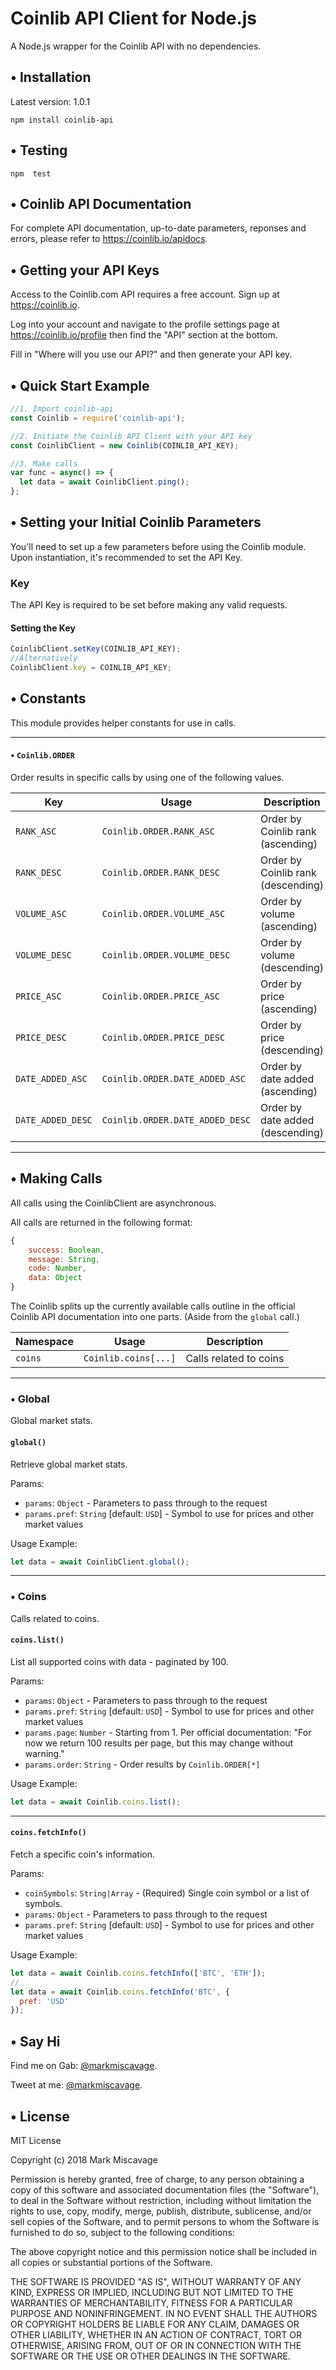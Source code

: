 # Coinlib API Client for Node.js

A Node.js wrapper for the Coinlib API with no dependencies.

## • Installation

Latest version: 1.0.1

`npm install coinlib-api`

## • Testing

`npm  test`

## • Coinlib API Documentation

For complete API documentation, up-to-date parameters, reponses and errors, please refer to https://coinlib.io/apidocs.

## • Getting your API Keys

Access to the Coinlib.com API requires a free account. Sign up at https://coinlib.io.

Log into your account and navigate to the profile settings page at https://coinlib.io/profile then find the "API" section at the bottom.

Fill in "Where will you use our API?" and then generate your API key.

## • Quick Start Example

```javascript
//1. Import coinlib-api
const Coinlib = require('coinlib-api');

//2. Initiate the Coinlib API Client with your API key
const CoinlibClient = new Coinlib(COINLIB_API_KEY);

//3. Make calls
var func = async() => {
  let data = await CoinlibClient.ping();
};
```

## • Setting your Initial Coinlib Parameters

You'll need to set up a few parameters before using the Coinlib module.
Upon instantiation, it's recommended to set the API Key.

### Key
The API Key is required to be set before making any valid requests.


#### Setting the Key
```javascript
CoinlibClient.setKey(COINLIB_API_KEY);
//Alternatively
CoinlibClient.key = COINLIB_API_KEY;
```

## • Constants

This module provides helper constants for use in calls.

___
#### • `Coinlib.ORDER`
Order results in specific calls by using one of the following values.

| Key | Usage | Description |
| --- | --- | --- |
`RANK_ASC` | `Coinlib.ORDER.RANK_ASC` | Order by Coinlib rank (ascending)
`RANK_DESC` | `Coinlib.ORDER.RANK_DESC` | Order by Coinlib rank (descending)
`VOLUME_ASC` | `Coinlib.ORDER.VOLUME_ASC` | Order by volume (ascending)
`VOLUME_DESC` | `Coinlib.ORDER.VOLUME_DESC` | Order by volume (descending)
`PRICE_ASC` | `Coinlib.ORDER.PRICE_ASC` | Order by price (ascending)
`PRICE_DESC` | `Coinlib.ORDER.PRICE_DESC` | Order by price (descending)
`DATE_ADDED_ASC` | `Coinlib.ORDER.DATE_ADDED_ASC` | Order by date added (ascending)
`DATE_ADDED_DESC` | `Coinlib.ORDER.DATE_ADDED_DESC` | Order by date added (descending)


___
## • Making Calls
All calls using the CoinlibClient are asynchronous.

All calls are returned in the following format:
```javascript
{
    success: Boolean,
    message: String,
    code: Number,
    data: Object
}
```

The Coinlib splits up the currently available calls outline in the official Coinlib API documentation into one parts. (Aside from the `global` call.)

| Namespace | Usage | Description |
| --- | --- | --- |
`coins` | `Coinlib.coins[...]` | Calls related to coins

___
### • Global
Global market stats.

#### `global()`
Retrieve global market stats.

Params:

- `params`: `Object` - Parameters to pass through to the request
- `params.pref`: `String` [default: `USD`] - Symbol to use for prices and other market values

Usage Example:
```javascript
let data = await CoinlibClient.global();
```

___
### • Coins
Calls related to coins.


#### `coins.list()`
List all supported coins with data - paginated by 100.

Params:

- `params`: `Object` - Parameters to pass through to the request
- `params.pref`: `String` [default: `USD`] - Symbol to use for prices and other market values
- `params.page`: `Number` - Starting from 1. Per official documentation: "For now we return 100 results per page, but this may change without warning."
- `params.order`: `String` - Order results by `Coinlib.ORDER[*]`
             
Usage Example:
```javascript
let data = await Coinlib.coins.list();
```

___
#### `coins.fetchInfo()`
Fetch a specific coin's information.

Params:

- `coinSymbols`: `String|Array` - (Required) Single coin symbol or a list of symbols.
- `params`: `Object` - Parameters to pass through to the request
- `params.pref`: `String` [default: `USD`] - Symbol to use for prices and other market values
             
Usage Example:
```javascript
let data = await Coinlib.coins.fetchInfo(['BTC', 'ETH']);
//
let data = await Coinlib.coins.fetchInfo('BTC', {
  pref: 'USD'
});
```

## • Say Hi

Find me on Gab: [@markmiscavage](https://gab.com/markmiscavage).

Tweet at me: [@markmiscavage](https://twitter.com/markmiscavage).

## • License

MIT License

Copyright (c) 2018 Mark Miscavage

Permission is hereby granted, free of charge, to any person obtaining a copy
of this software and associated documentation files (the "Software"), to deal
in the Software without restriction, including without limitation the rights
to use, copy, modify, merge, publish, distribute, sublicense, and/or sell
copies of the Software, and to permit persons to whom the Software is
furnished to do so, subject to the following conditions:

The above copyright notice and this permission notice shall be included in all
copies or substantial portions of the Software.

THE SOFTWARE IS PROVIDED "AS IS", WITHOUT WARRANTY OF ANY KIND, EXPRESS OR
IMPLIED, INCLUDING BUT NOT LIMITED TO THE WARRANTIES OF MERCHANTABILITY,
FITNESS FOR A PARTICULAR PURPOSE AND NONINFRINGEMENT. IN NO EVENT SHALL THE
AUTHORS OR COPYRIGHT HOLDERS BE LIABLE FOR ANY CLAIM, DAMAGES OR OTHER
LIABILITY, WHETHER IN AN ACTION OF CONTRACT, TORT OR OTHERWISE, ARISING FROM,
OUT OF OR IN CONNECTION WITH THE SOFTWARE OR THE USE OR OTHER DEALINGS IN THE
SOFTWARE.